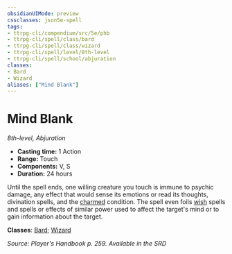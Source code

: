 ```yaml
---
obsidianUIMode: preview
cssclasses: json5e-spell
tags:
- ttrpg-cli/compendium/src/5e/phb
- ttrpg-cli/spell/class/bard
- ttrpg-cli/spell/class/wizard
- ttrpg-cli/spell/level/8th-level
- ttrpg-cli/spell/school/abjuration
classes:
- Bard
- Wizard
aliases: ["Mind Blank"]
---
```

# Mind Blank
*8th-level, Abjuration*  


- **Casting time:** 1 Action
- **Range:** Touch
- **Components:** V, S
- **Duration:** 24 hours

Until the spell ends, one willing creature you touch is immune to psychic damage, any effect that would sense its emotions or read its thoughts, divination spells, and the [charmed](3-Mechanics/CLI/rules/conditions.md#Charmed) condition. The spell even foils [wish](3-Mechanics/CLI/spells/wish.md) spells and spells or effects of similar power used to affect the target's mind or to gain information about the target.

**Classes**: [Bard](3-Mechanics/CLI/lists/list-spells-classes-bard.md); [Wizard](3-Mechanics/CLI/lists/list-spells-classes-wizard.md)

*Source: Player's Handbook p. 259. Available in the <span title='Systems Reference Document (5.1)'>SRD</span>*